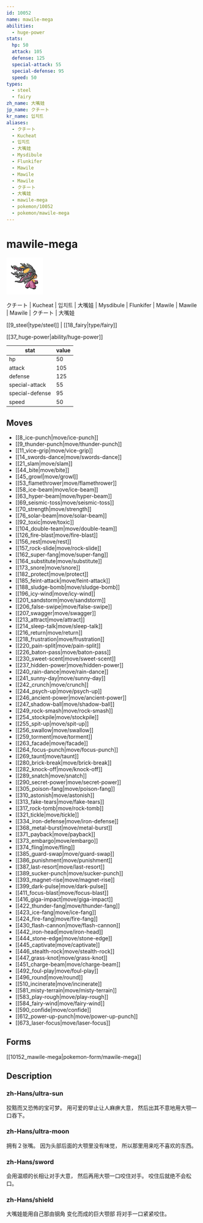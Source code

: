 ```yaml
---
id: 10052
name: mawile-mega
abilities:
  - huge-power
stats:
  hp: 50
  attack: 105
  defense: 125
  special-attack: 55
  special-defense: 95
  speed: 50
types:
  - steel
  - fairy
zh_name: 大嘴娃
jp_name: クチート
kr_name: 입치트
aliases:
  - クチート
  - Kucheat
  - 입치트
  - 大嘴娃
  - Mysdibule
  - Flunkifer
  - Mawile
  - Mawile
  - Mawile
  - クチート
  - 大嘴娃
  - mawile-mega
  - pokemon/10052
  - pokemon/mawile-mega
---
```

# mawile-mega

![](https://raw.githubusercontent.com/PokeAPI/sprites/master/sprites/pokemon/10052.png)

クチート | Kucheat | 입치트 | 大嘴娃 | Mysdibule | Flunkifer | Mawile | Mawile | Mawile | クチート | 大嘴娃

[[9_steel|type/steel]] | [[18_fairy|type/fairy]]

[[37_huge-power|ability/huge-power]]

|stat|value|
|---|---|
|hp|50|
|attack|105|
|defense|125|
|special-attack|55|
|special-defense|95|
|speed|50|


## Moves

- [[8_ice-punch|move/ice-punch]]
- [[9_thunder-punch|move/thunder-punch]]
- [[11_vice-grip|move/vice-grip]]
- [[14_swords-dance|move/swords-dance]]
- [[21_slam|move/slam]]
- [[44_bite|move/bite]]
- [[45_growl|move/growl]]
- [[53_flamethrower|move/flamethrower]]
- [[58_ice-beam|move/ice-beam]]
- [[63_hyper-beam|move/hyper-beam]]
- [[69_seismic-toss|move/seismic-toss]]
- [[70_strength|move/strength]]
- [[76_solar-beam|move/solar-beam]]
- [[92_toxic|move/toxic]]
- [[104_double-team|move/double-team]]
- [[126_fire-blast|move/fire-blast]]
- [[156_rest|move/rest]]
- [[157_rock-slide|move/rock-slide]]
- [[162_super-fang|move/super-fang]]
- [[164_substitute|move/substitute]]
- [[173_snore|move/snore]]
- [[182_protect|move/protect]]
- [[185_feint-attack|move/feint-attack]]
- [[188_sludge-bomb|move/sludge-bomb]]
- [[196_icy-wind|move/icy-wind]]
- [[201_sandstorm|move/sandstorm]]
- [[206_false-swipe|move/false-swipe]]
- [[207_swagger|move/swagger]]
- [[213_attract|move/attract]]
- [[214_sleep-talk|move/sleep-talk]]
- [[216_return|move/return]]
- [[218_frustration|move/frustration]]
- [[220_pain-split|move/pain-split]]
- [[226_baton-pass|move/baton-pass]]
- [[230_sweet-scent|move/sweet-scent]]
- [[237_hidden-power|move/hidden-power]]
- [[240_rain-dance|move/rain-dance]]
- [[241_sunny-day|move/sunny-day]]
- [[242_crunch|move/crunch]]
- [[244_psych-up|move/psych-up]]
- [[246_ancient-power|move/ancient-power]]
- [[247_shadow-ball|move/shadow-ball]]
- [[249_rock-smash|move/rock-smash]]
- [[254_stockpile|move/stockpile]]
- [[255_spit-up|move/spit-up]]
- [[256_swallow|move/swallow]]
- [[259_torment|move/torment]]
- [[263_facade|move/facade]]
- [[264_focus-punch|move/focus-punch]]
- [[269_taunt|move/taunt]]
- [[280_brick-break|move/brick-break]]
- [[282_knock-off|move/knock-off]]
- [[289_snatch|move/snatch]]
- [[290_secret-power|move/secret-power]]
- [[305_poison-fang|move/poison-fang]]
- [[310_astonish|move/astonish]]
- [[313_fake-tears|move/fake-tears]]
- [[317_rock-tomb|move/rock-tomb]]
- [[321_tickle|move/tickle]]
- [[334_iron-defense|move/iron-defense]]
- [[368_metal-burst|move/metal-burst]]
- [[371_payback|move/payback]]
- [[373_embargo|move/embargo]]
- [[374_fling|move/fling]]
- [[385_guard-swap|move/guard-swap]]
- [[386_punishment|move/punishment]]
- [[387_last-resort|move/last-resort]]
- [[389_sucker-punch|move/sucker-punch]]
- [[393_magnet-rise|move/magnet-rise]]
- [[399_dark-pulse|move/dark-pulse]]
- [[411_focus-blast|move/focus-blast]]
- [[416_giga-impact|move/giga-impact]]
- [[422_thunder-fang|move/thunder-fang]]
- [[423_ice-fang|move/ice-fang]]
- [[424_fire-fang|move/fire-fang]]
- [[430_flash-cannon|move/flash-cannon]]
- [[442_iron-head|move/iron-head]]
- [[444_stone-edge|move/stone-edge]]
- [[445_captivate|move/captivate]]
- [[446_stealth-rock|move/stealth-rock]]
- [[447_grass-knot|move/grass-knot]]
- [[451_charge-beam|move/charge-beam]]
- [[492_foul-play|move/foul-play]]
- [[496_round|move/round]]
- [[510_incinerate|move/incinerate]]
- [[581_misty-terrain|move/misty-terrain]]
- [[583_play-rough|move/play-rough]]
- [[584_fairy-wind|move/fairy-wind]]
- [[590_confide|move/confide]]
- [[612_power-up-punch|move/power-up-punch]]
- [[673_laser-focus|move/laser-focus]]

## Forms



[[10152_mawile-mega|pokemon-form/mawile-mega]]

## Description

### zh-Hans/ultra-sun

狡黠而又恐怖的宝可梦。
用可爱的举止让人麻痹大意，
然后出其不意地用大颚一口吞下。

### zh-Hans/ultra-moon

拥有２张嘴。
因为头部后面的大颚里没有味觉，
所以那里用来吃不喜欢的东西。

### zh-Hans/sword

会用温顺的长相让对手大意，
然后再用大颚一口咬住对手。
咬住后就绝不会松口。

### zh-Hans/shield

大嘴娃能用自己那由钢角
变化而成的巨大颚部
将对手一口紧紧咬住。

